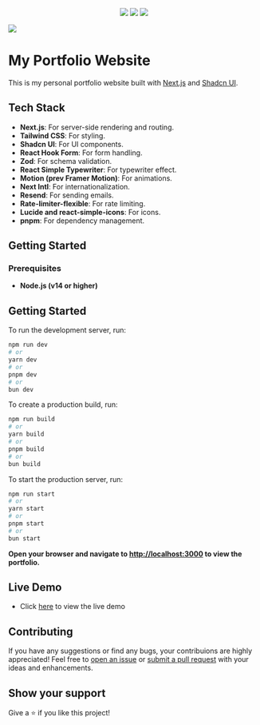 <p align="center" >
  <img src="https://img.shields.io/badge/next%20js-000000?style=for-the-badge&logo=nextdotjs&logoColor=white">
  <img src="https://img.shields.io/badge/Vercel-000000?style=for-the-badge&logo=vercel&logoColor=white">
  <img src="https://img.shields.io/badge/shadcn%2Fui-000000?style=for-the-badge&logo=shadcnui&logoColor=white">
</p>

 <img src="https://img.shields.io/github/last-commit/armen-asriyan/portfolio-nextjs">

# My Portfolio Website

This is my personal portfolio website built with [Next.js](https://nextjs.org/) and [Shadcn UI](https://ui.shadcn.com/).

## Tech Stack

- **Next.js**: For server-side rendering and routing.
- **Tailwind CSS**: For styling.
- **Shadcn UI**: For UI components.
- **React Hook Form**: For form handling.
- **Zod**: For schema validation.
- **React Simple Typewriter**: For typewriter effect.
- **Motion (prev Framer Motion)**: For animations.
- **Next Intl**: For internationalization.
- **Resend**: For sending emails.
- **Rate-limiter-flexible**: For rate limiting.
- **Lucide and react-simple-icons**: For icons.
  <br>
- **pnpm**: For dependency management.

## Getting Started

### Prerequisites

- **Node.js (v14 or higher)**

## Getting Started

To run the development server, run:

```bash
npm run dev
# or
yarn dev
# or
pnpm dev
# or
bun dev
```

To create a production build, run:

```bash
npm run build
# or
yarn build
# or
pnpm build
# or
bun build
```

To start the production server, run:

```bash
npm run start
# or
yarn start
# or
pnpm start
# or
bun start
```

**Open your browser and navigate to [http://localhost:3000](http://localhost:3000) to view the portfolio.**

## Live Demo

- Click [here](https://www.armenasriyan.dev/) to view the live demo

## Contributing

If you have any suggestions or find any bugs, your contribuions are highly appreciated! Feel free to [open an issue](https://github.com/armen-asriyan/portfolio-nextjs/issues/new/choose) or [submit a pull request](https://github.com/armen-asriyan/portfolio-nextjs/pulls) with your ideas and enhancements.

## Show your support

Give a ⭐️ if you like this project!

